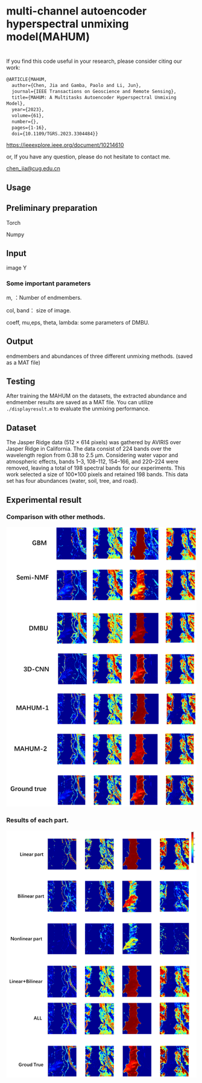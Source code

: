 # multi-channel autoencoder hyperspectral unmixing model(MAHUM)
#
If you find this code useful in your research, please consider citing our work:

```
@ARTICLE{MAHUM,
  author={Chen, Jia and Gamba, Paolo and Li, Jun},
  journal={IEEE Transactions on Geoscience and Remote Sensing}, 
  title={MAHUM: A Multitasks Autoencoder Hyperspectral Unmixing Model}, 
  year={2023},
  volume={61},
  number={},
  pages={1-16},
  doi={10.1109/TGRS.2023.3304484}}
```
https://ieeexplore.ieee.org/document/10214610

or, If you have any question, please do not hesitate to contact me.

chen_jia@cug.edu.cn

Usage
---------------------
## Preliminary preparation

Torch

Numpy


## Input

image Y


### Some important parameters
m, ：Number of endmembers.

col, band： size of image.

coeff, mu,eps, theta, lambda: some parameters of DMBU.

## Output
endmembers and abundances of three different unmixing methods. (saved as a MAT file)



## Testing
    
After training the MAHUM on the datasets, the extracted abundance and endmember results are saved as a MAT file. You can utilize `./displayresult.m` to evaluate the unmixing performance.




## Dataset
The Jasper Ridge data (512 × 614 pixels) was gathered by AVIRIS over Jasper Ridge in California. The data consist of 224 bands over the wavelength region from 0.38 to 2.5 μm. Considering water vapor and atmospheric effects, bands 1–3, 108–112, 154–166, and 220–224 were removed, leaving a total of 198 spectral bands for our experiments. This work selected a size of 100*100 pixels and retained 198 bands. This data set has four abundances (water, soil, tree, and road).


## Experimental result

### Comparison with other methods.
<p align="center">
<img src="./result1.png" alt="drawing" width="700"/>


### Results of each part.
<img src="./result2.png" alt="drawing" width="700"/>
